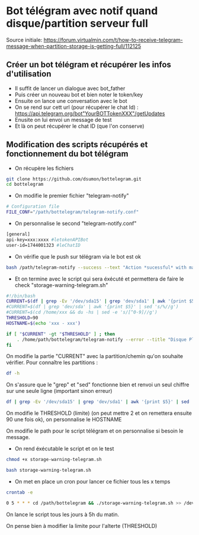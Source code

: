 # Bot télégram avec notif quand disque/partition serveur full
Source initiale: https://forum.virtualmin.com/t/how-to-receive-telegram-message-when-partition-storage-is-getting-full/112125

## Créer un bot télégram et récupérer les infos d'utilisation

* Il suffit de lancer un dialogue avec bot_father
* Puis créer un nouveau bot et bien noter le token/key
* Ensuite on lance une conversation avec le bot
* On se rend sur cett url (pour récupérer le chat Id) : https://api.telegram.org/bot"YourBOTTokenXXX"/getUpdates
* Enusite on lui envoi un message de test
* Et là on peut récupérer le chat ID (que l'on conserve)

## Modification des scripts récupérés et fonctionnement du bot télégram

* On récupère les fichiers

``` bash
git clone https://github.com/dsumon/bottelegram.git
cd bottelegram
```

* On modifie le premier fichier "telegram-notify"

``` bash
# Configuration file
FILE_CONF="/path/bottelegram/telegram-notify.conf"
```

* On personnalise le second "telegram-notify.conf"

``` bash
[general]
api-key=xxx:xxxx #letokenAPIBot
user-id=1744001323 #leChatID
```

* On vérifie que le push sur télégram via le bot est ok

``` bash
bash /path/telegram-notify --success --text "Action *sucessful* with markdown *bold* example"
```

* Et on termine avec le script qui sera éxécuté et permettera de faire le check "storage-warning-telegram.sh"

``` bash
#!/bin/bash
CURRENT=$(df | grep -Ev '/dev/sda15' | grep 'dev/sda1' | awk '{print $5}' | sed 's/%//g')
#CURRENT=$(df | grep 'dev/sda' | awk '{print $5}' | sed 's/%//g')
#CURRENT=$(cd /home/xxx && du -hs | sed -e 's/[^0-9]//g')
THRESHOLD=90
HOSTNAME=$(echo 'xxx - xxx')

if [ "$CURRENT" -gt "$THRESHOLD" ] ; then
    . /home/path/bottelegram/telegram-notify --error --title "Disque Plein $HOSTNAME" --text "Partition /dev/sda1 > 90%. Utilisé: $CURRENT%"
fi
```

On modifie la partie "CURRENT" avec la partition/chemin qu'on souhaite vérifier.
Pour connaître les partitions :
``` bash
df -h
```

On s'assure que le "grep" et "sed" fonctionne bien et renvoi un seul chiffre sur une seule ligne (important sinon erreur)

``` bash
df | grep -Ev '/dev/sda15' | grep 'dev/sda1' | awk '{print $5}' | sed 's/%//g'
```

On modifie le THRESHOLD (limite) (on peut mettre 2 et on remettera ensuite 90 une fois ok), on personnalise le HOSTNAME

On modifie le path pour le script télégram et on personnalise si besoin le message.

* On rend éxécutable le script et on le test

``` bash
chmod +x storage-warning-telegram.sh
```

``` bash
bash storage-warning-telegram.sh
```

* On met en place un cron pour lancer ce fichier tous les x temps

``` bash
crontab -e
```

``` bash
0 5 * * * cd /path/bottelegram && ./storage-warning-telegram.sh >> /dev/null 2>&1
```

On lance le script tous les jours à 5h du matin.

On pense bien à modifier la limite pour l'alterte (THRESHOLD)
